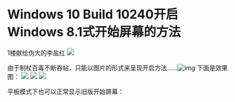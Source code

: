 # Windows 10 Build 10240开启Windows 8.1式开始屏幕的方法

1楼献给伪大的李盐红 ![](https://wvbarchive.s3-ap-northeast-1.amazonaws.com/5267350343/8861b642ad4bd11312d05ed550afa40f4afb0529.jpg)

由于制杖百毒不断吞帖，只能以图片的形式来呈现开启方法……![img](https://tb2.bdstatic.com/tb/editor/images/face/i_f33.png?t=20140803) 下面是效果图： ![](https://wvbarchive.s3-ap-northeast-1.amazonaws.com/5267350343/d41a971e3a292df5eb6e45f2b6315c6036a87399.jpg) ![](https://wvbarchive.s3-ap-northeast-1.amazonaws.com/5267350343/e6eacfd2fd1f4134bf9aec992f1f95cad3c85e99.jpg) ![](https://wvbarchive.s3-ap-northeast-1.amazonaws.com/5267350343/dde29afbaf51f3deb17150839eeef01f3829790f.jpg)

平板模式下也可以正常显示旧版开始屏幕：

